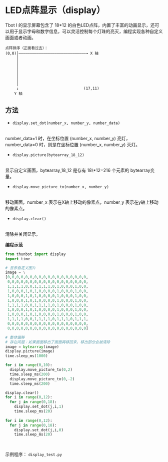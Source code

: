 # LED点阵显示（display）

Tbot I 的显示屏幕包含了 18\*12 的白色LED点阵，内置了丰富的动画显示，还可以用于显示字母和数字信息，可以灵活控制每个灯珠的亮灭，编程实现各种自定义画面或者动画。
```
点阵排序（正面看过去）：
(0,0)│――――――――――――――――――――――――――――――→ X 轴 
     │
     │
     │
     │
     │
     │
     │
     ↓                             (17,11)
    Y 轴
```

## 方法
* `display.set_dot(number_x, number_y, number_data)` 
<br/>
  number_data=1 时，在坐标位置 (number_x, number_y) 亮灯，number_data=0 时，则是在坐标位置 (number_x, number_y) 灭灯。

* `display.picture(bytearray_18_12)` 
<br/>
  显示自定义画面，bytearray_18_12 是存有 18\*12=216 个元素的 bytearray变量。

* `display.move_picture_to(number_x, number_y)` 
<br/>
  移动画面，number_x 表示在X轴上移动的像素点，number_y 表示在y轴上移动的像素点。

* `display.clear()` 
<br/>
  清除并关闭显示。

**编程示范**
```python
from thunbot import display
import time

# 显示自定义图片 
image = \
[0,0,0,0,0,0,0,0,0,0,0,0,0,0,0,0,0,0,
 0,0,0,0,0,0,0,0,0,0,0,0,0,0,0,0,0,0,
 1,1,1,1,0,0,1,1,1,1,0,1,0,0,0,1,0,0,
 1,0,0,0,1,0,1,0,0,0,0,1,0,0,0,1,0,0,
 1,0,0,0,1,0,1,0,0,0,0,1,0,0,0,1,0,0,
 1,0,0,0,1,0,1,0,0,0,0,1,0,0,0,1,0,0,
 1,1,1,1,0,0,1,1,1,1,0,1,0,0,0,1,0,0,
 1,0,0,0,1,0,1,0,0,0,0,1,0,0,0,1,0,0,
 1,0,0,0,1,0,1,0,0,0,0,1,0,0,0,1,0,0,
 1,1,1,1,0,0,1,1,1,1,0,1,1,1,0,1,1,1,
 0,0,0,0,0,0,0,0,0,0,0,0,0,0,0,0,0,0,
 0,0,0,0,0,0,0,0,0,0,0,0,0,0,0,0,0,0]   

# 整体偏移
# 存在问题：如果画面移出了画面再移回来，移出部分会被清除
image = bytearray(image)
display.picture(image)
time.sleep_ms(1000)

for i in range(0,10):
  display.move_picture_to(0,2)
  time.sleep_ms(200)
  display.move_picture_to(0,-2)
  time.sleep_ms(200)

display.clear()
for i in range(0,12):
  for j in range(0,18):
    display.set_dot(j,i,1)
    time.sleep_ms(20)
    
for i in range(0,12):
  for j in range(0,18):
    display.set_dot(j,i,0)
    time.sleep_ms(20)

```
<br />

示例程序： `display_test.py`